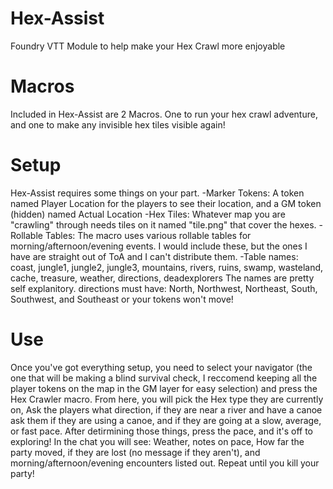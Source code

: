 # Hex-Assist
 Foundry VTT Module to help make your Hex Crawl more enjoyable

# Macros
 Included in Hex-Assist are 2 Macros. One to run your hex crawl adventure, and one to make any invisible hex tiles visible again!

# Setup
 Hex-Assist requires some things on your part.
 -Marker Tokens: A token named Player Location for the players to see their location, and a GM token (hidden) named Actual Location
 -Hex Tiles: Whatever map you are "crawling" through needs tiles on it named "tile.png" that cover the hexes.
 -Rollable Tables: The macro uses various rollable tables for morning/afternoon/evening events. I would include these, but the ones I have are straight out of ToA and I can't distribute them.
    -Table names: coast, jungle1, jungle2, jungle3, mountains, rivers, ruins, swamp, wasteland, cache, treasure, weather, directions, deadexplorers
    The names are pretty self explanitory. directions must have: North, Northwest, Northeast, South, Southwest, and Southeast or your tokens won't move!

# Use
 Once you've got everything setup, you need to select your navigator (the one that will be making a blind survival check, I reccomend keeping all the player tokens on the map in the GM layer for easy selection) and press the Hex Crawler macro.
 From here, you will pick the Hex type they are currently on, Ask the players what direction, if they are near a river and have a canoe ask them if they are using a canoe, and if they are going at a slow, average, or fast pace.
 After detirmining those things, press the pace, and it's off to exploring!
 In the chat you will see: Weather, notes on pace, How far the party moved, if they are lost (no message if they aren't), and morning/afternoon/evening encounters listed out.
 Repeat until you kill your party!